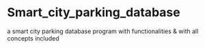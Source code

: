 # Smart_city_parking_database
a smart city parking database program with functionalities &amp; with all concepts included 
